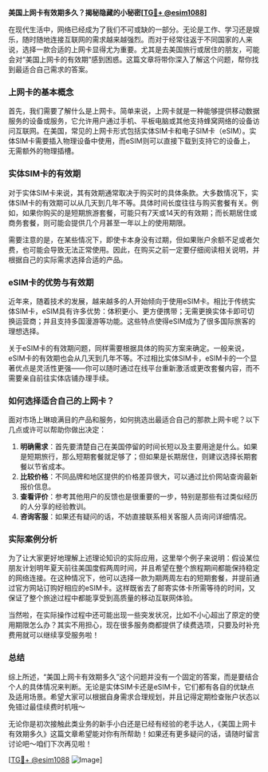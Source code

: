 **美国上网卡有效期多久？揭秘隐藏的小秘密[[TG💪+ @esim1088](https://t.me/s/esim1088)]**

在现代生活中，网络已经成为了我们不可或缺的一部分。无论是工作、学习还是娱乐，随时随地连接互联网的需求越来越强烈。而对于经常往返于不同国家的人来说，选择一款合适的上网卡显得尤为重要。尤其是去美国旅行或居住的朋友，可能会对“美国上网卡的有效期”感到困惑。这篇文章将带你深入了解这个问题，帮你找到最适合自己需求的答案。

### 上网卡的基本概念

首先，我们需要了解什么是上网卡。简单来说，上网卡就是一种能够提供移动数据服务的设备或服务，它允许用户通过手机、平板电脑或其他支持蜂窝网络的设备访问互联网。在美国，常见的上网卡形式包括实体SIM卡和电子SIM卡（eSIM）。实体SIM卡需要插入物理设备中使用，而eSIM则可以直接下载到支持它的设备上，无需额外的物理插槽。

### 实体SIM卡的有效期

对于实体SIM卡来说，其有效期通常取决于购买时的具体条款。大多数情况下，实体SIM卡的有效期可以从几天到几年不等。具体时间长度往往与购买套餐有关。例如，如果你购买的是短期旅游套餐，可能只有7天或14天的有效期；而长期居住或商务套餐，则可能会提供几个月甚至一年以上的使用期限。

需要注意的是，在某些情况下，即使卡本身没有过期，但如果账户余额不足或者欠费，也可能会导致无法正常使用。因此，在购买之前一定要仔细阅读相关说明，并根据自己的实际需求选择合适的产品。

### eSIM卡的优势与有效期

近年来，随着技术的发展，越来越多的人开始倾向于使用eSIM卡。相比于传统实体SIM卡，eSIM具有许多优势：体积更小、更方便携带；无需更换实体卡即可切换运营商；并且支持多国漫游等功能。这些特点使得eSIM成为了很多国际旅客的理想选择。

关于eSIM卡的有效期问题，同样需要根据具体的购买方案来确定。一般来说，eSIM卡的有效期也会从几天到几年不等。不过相比实体SIM卡，eSIM卡的一个显著优点是灵活性更强——你可以随时通过在线平台重新激活或更改套餐内容，而不需要亲自前往实体店铺办理手续。

### 如何选择适合自己的上网卡？

面对市场上琳琅满目的产品和服务，如何挑选出最适合自己的那款上网卡呢？以下几点或许可以帮助你做出决定：

1. **明确需求**：首先要清楚自己在美国停留的时间长短以及主要用途是什么。如果是短期旅行，那么短期套餐就足够了；但如果是长期居住，则建议选择长期套餐以节省成本。
2. **比较价格**：不同品牌和地区提供的价格差异很大，可以通过比价网站查询最新报价信息。
3. **查看评价**：参考其他用户的反馈也是很重要的一步，特别是那些有过类似经历的人分享的经验教训。
4. **咨询客服**：如果还有疑问的话，不妨直接联系相关客服人员询问详细情况。

### 实际案例分析

为了让大家更好地理解上述理论知识的实际应用，这里举个例子来说明：假设某位朋友计划明年夏天前往美国度假两周时间，并且希望在整个旅程期间都能保持稳定的网络连接。在这种情况下，他可以选择一款为期两周左右的短期套餐，并提前通过官方网站订购好相应的eSIM卡。这样既省去了邮寄实体卡所需等待的时间，又保证了整个旅途过程中都能享受到高质量的移动互联网体验。

当然啦，在实际操作过程中还可能出现一些突发状况，比如不小心超出了原定的使用期限怎么办？其实不用担心，现在很多服务商都提供了续费选项，只要及时补充费用就可以继续享受服务啦！

### 总结

综上所述，“美国上网卡有效期多久”这个问题并没有一个固定的答案，而是要结合个人的具体情况来判断。无论是实体SIM卡还是eSIM卡，它们都有各自的优缺点及适用场景。希望大家可以根据自身需求合理规划，并且记得定期检查账户状态以免错过最佳续费时机哦～

无论你是初次接触此类业务的新手小白还是已经有经验的老手达人，《美国上网卡有效期多久》这篇文章希望能对你有所帮助！如果还有更多疑问的话，请随时留言讨论吧～咱们下次再见啦！

[[TG💪+ @esim1088](https://t.me/s/esim1088) ![Image](https://i.postimg.cc/4NQfJmqS/Snipaste-2025-05-13-00-14-12.png)]